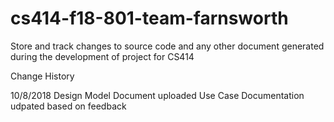 # cs414-f18-801-team-farnsworth
Store and track changes to source code and any other document generated during the development of project for CS414

Change History

10/8/2018
Design Model Document uploaded
Use Case Documentation udpated based on feedback
